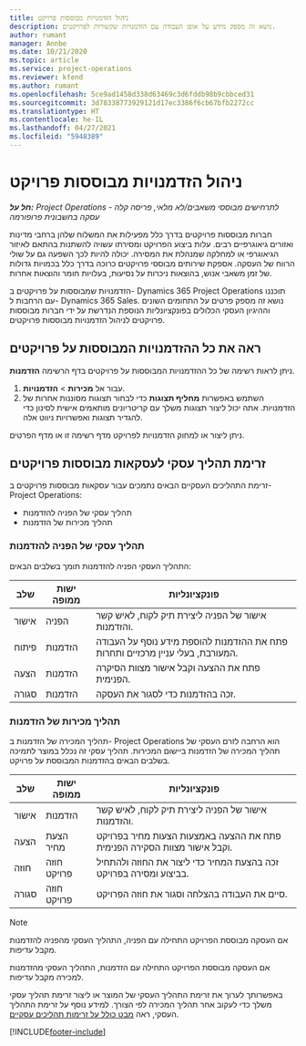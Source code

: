```yaml
---
title: ניהול הזדמנויות מבוססות פרויקט
description: נושא זה מספק מידע על אופן העבודה עם הזדמנויות שקשורות לפרויקטים.
author: rumant
manager: Annbe
ms.date: 10/21/2020
ms.topic: article
ms.service: project-operations
ms.reviewer: kfend
ms.author: rumant
ms.openlocfilehash: 5ce9ad1458d338d63469c3d6fddb98b9cbbced31
ms.sourcegitcommit: 3d78338773929121d17ec3386f6cb67bfb2272cc
ms.translationtype: HT
ms.contentlocale: he-IL
ms.lasthandoff: 04/27/2021
ms.locfileid: "5948389"
---
```

# <a name="manage-project-based-opportunities"></a>ניהול הזדמנויות מבוססות פרויקט

_**חל על:** Project Operations לתרחישים מבוססי משאבים/לא מלאי, פריסה קלה - עסקה בחשבונית פרופורמה_

חברות מבוססות פרויקטים בדרך כלל מפעילות את המשלוח שלהן ברחבי מדינות ואזורים גיאוגרפיים רבים. עלות ביצוע הפרויקט ומסירתו עשויה להשתנות בהתאם לאיזור הגיאוגרפי או למחלקה שמנהלת את המסירה. יכולה להיות לכך השפעה גם על שולי הרווח של העסקה. אספקת שירותים מבוססי פרויקטים כרוכה בדרך כלל בכמויות גדולות של זמן משאבי אנוש, בהוצאות ניכרות על נסיעות, בעלויות חומר והוצאות אחרות.

הזדמנויות שמבוססות על פרויקטים ב- Dynamics 365 Project Operations תוכננו עם הרחבות ל- Dynamics 365 Sales. נושא זה מספק פרטים על התחומים השונים וההיגיון העסקי הכלולים בפונקציונליות הנוספת הנדרשת על ידי חברות מבוססות פרויקטים לניהול הזדמנויות מבוססות פרויקטים.

## <a name="view-all-project-based-opportunities"></a>ראה את כל ההזדמנויות המבוססות על פרויקטים

ניתן לראות רשימה של כל ההזדמנויות המבוססות על פרויקטים בדף הרשימה **הזדמנות**. 

1. עבור אל **מכירות** > **הזדמנויות**.
2. השתמש באפשרות **מחליף תצוגות** כדי לבחור תצוגות מסוננות אחרות של הזדמנויות. אתה יכול ליצור תצוגות משלך עם קריטריונים מותאמים אישית לסינון כדי להגדיר תצוגות ואפשרויות ניווט אלה.

ניתן ליצור או למחוק הזדמנויות לפרויקט מדף רשימה זו או מדף הפרטים.

## <a name="business-process-flow-for-project-based-deals"></a>זרימת תהליך עסקי לעסקאות מבוססות פרויקטים

זרימת התהליכים העסקיים הבאים נתמכים עבור עסקאות מבוססות פרויקטים ב-Project Operations:

- תהליך עסקי של הפניה להזדמנות
- תהליך מכירות של הזדמנות

### <a name="lead-to-opportunity-business-process"></a>תהליך עסקי של הפניה להזדמנות 
התהליך העסקי הפניה להזדמנות תומך בשלבים הבאים:

| שלב | ישות ממופה | פונקציונליות |
| --- | --- | --- |
| אישור | הפניה | אישור של הפניה ליצירת תיק לקוח, לאיש קשר והזדמנות. |
| פיתוח | הזדמנות | פתח את ההזדמנות להוספת מידע נוסף על העבודה המעורבת, בעלי עניין מרכזיים ותחרות. |
| הצעה | הזדמנות | פתח את ההצעה וקבל אישור מצוות הסיקרה הפנימית. |
| סגורה | הזדמנות | זכה בהזדמנות כדי לסגור את העסקה. |

### <a name="opportunity-sales-process"></a>תהליך מכירות של הזדמנות
תהליך המכירה של הזדמנות ב- Project Operations הוא הרחבה לזרם העסקי של תהליך המכירה של הזדמנות ביישום המכירות. תהליך עסקי זה נכלל במוצר לתמיכה בשלבים הבאים בהזדמנות המבוססת על פרויקט.

| שלב | ישות ממופה | פונקציונליות |
| --- | --- | --- |
| אישור | הזדמנות | אישור של הפניה ליצירת תיק לקוח, לאיש קשר והזדמנות. |
| הצעה | הצעת מחיר | פתח את ההצעה באמצעות הצעות מחיר בפרויקט וקבל אישור מצוות הסקירה הפנימית. |
| חוזה | חוזה פרויקט | זכה בהצעת המחיר כדי ליצור את החוזה ולהתחיל בביצוע ומסירה בפרויקט. |
| סגורה | חוזה פרויקט | סיים את העבודה בהצלחה וסגור את חוזה הפרויקט. |

> [!NOTE]
> אם העסקה מבוססת הפרויקט התחילה עם הפניה, התהליך העסקי מהפניה להזדמנות מקבל עדיפות.
>
> אם העסקה מבוססת הפרויקט התחילה עם הזדמנות, התהליך העסקי מהזדמנות למכירה מקבל עדיפות.

באפשרותך לערוך את זרימת התהליך העסקי של המוצר או ליצור זרימת תהליך עסקי משלך כדי לעקוב אחר תהליך המכירה לפי הצורך. למידע נוסף על זרימת התהליך העסקי, ראה [‏‫מבט כולל על זרימות תהליכים עסקיים‬](/dynamics365/customerengagement/on-premises/customize/business-process-flows-overview).


[!INCLUDE[footer-include](../includes/footer-banner.md)]